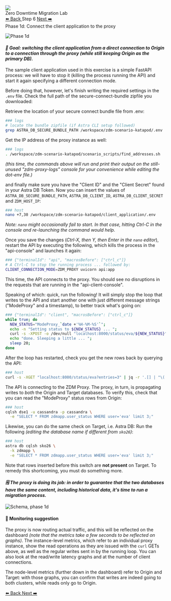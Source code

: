 <!-- TOP -->
<div class="top">
  <img class="scenario-academy-logo" src="https://datastax-academy.github.io/katapod-shared-assets/images/ds-academy-2023.svg" />
  <div class="scenario-title-section">
    <span class="scenario-title">Zero Downtime Migration Lab</span>
  </div>
</div>

<!-- NAVIGATION -->
<div id="navigation-top" class="navigation-top">
 <a title="Back" href='command:katapod.loadPage?[{"step":"step5"}]' 
   class="btn btn-dark navigation-top-left">⬅️ Back
 </a>
<span class="step-count">Step 6</span>
 <a title="Next" href='command:katapod.loadPage?[{"step":"step7"}]' 
    class="btn btn-dark navigation-top-right">Next ➡️
  </a>
</div>

<!-- CONTENT -->

<div class="step-title">Phase 1d: Connect the client application to the proxy</div>

![Phase 1d](images/p1d.png)

#### _🎯 Goal: switching the client application from a direct connection to Origin to a connection through the proxy (while still keeping Origin as the primary DB)._

The sample client application used in this exercise is a simple FastAPI process:
we will have to stop it (killing the process running the API) and start it again
specifying a different connection mode.

Before doing that, however, let's finish writing the required settings in
the `.env` file. Check the full path of the secure-connect-bundle zipfile
you downloaded:

Retrieve the location of your secure connect bundle file from .env:

```bash
### logs
# locate the bundle zipfile (if Astra CLI setup followed)
grep ASTRA_DB_SECURE_BUNDLE_PATH /workspace/zdm-scenario-katapod/.env
```

Get the IP address of the proxy instance as well:

```bash
### logs
. /workspace/zdm-scenario-katapod/scenario_scripts/find_addresses.sh
```

_(this time, the commands above will run and print their output on the still-unused
"zdm-proxy-logs" console for your convenience while editing the dot-env file.)_

and finally make sure you have the "Client ID" and the "Client Secret" found
in your Astra DB Token. Now you can insert the values of `ASTRA_DB_SECURE_BUNDLE_PATH`, `ASTRA_DB_CLIENT_ID`, `ASTRA_DB_CLIENT_SECRET` and `ZDM_HOST_IP`:

```bash
### host
nano +7,30 /workspace/zdm-scenario-katapod/client_application/.env
```

_Note: `nano` might occasionally fail to start. In that case, hitting Ctrl-C in the console and re-launching the command would help._

Once you save the changes (_Ctrl-X, then Y, then Enter in the `nano` editor_),
restart the API by executing the following, which kills the process in the "api-console" and launches it again:

```bash
### {"terminalId": "api", "macrosBefore": ["ctrl_c"]}
# A Ctrl-C to stop the running process ... followed by:
CLIENT_CONNECTION_MODE=ZDM_PROXY uvicorn api:app
```

This time, the API connects to the proxy. You should see no disruptions in the
requests that are running in the "api-client-console".

Speaking of which: quick, run the following!
It will simply stop the loop that writes to the API
and start another one with just different message strings ("ModeProxy" and a timestamp),
to better track what's going on:

```bash
### {"terminalId": "client", "macrosBefore": ["ctrl_c"]}
while true; do
  NEW_STATUS="ModeProxy_`date +'%H-%M-%S'`";
  echo -n "Setting status to ${NEW_STATUS} ... ";
  curl -s -XPOST -o /dev/null "localhost:8000/status/eva/${NEW_STATUS}";
  echo "done. Sleeping a little ... ";
  sleep 20;
done
```

After the loop has restarted, check you get the new rows back by querying the API:

```bash
### host
curl -s -XGET "localhost:8000/status/eva?entries=3" | jq -r '.[] | "\(.when)\t\(.status)"'
```

The API is connecting to the ZDM Proxy. The proxy, in turn, is propagating
writes to _both_ the Origin and Target databases. To verify this,
check that you can read the "ModeProxy" status rows from Origin:

```bash
### host
cqlsh dse1 -u cassandra -p cassandra \
  -e "SELECT * FROM zdmapp.user_status WHERE user='eva' limit 3;"
```

Likewise, you can do the same check on Target, i.e. Astra DB:
Run the following _(editing the database name if different from `sko26`)_:

```bash
### host
astra db cqlsh sko26 \
  -k zdmapp \
  -e "SELECT * FROM zdmapp.user_status WHERE user='eva' limit 3;"
```

Note that rows inserted before this switch are **not present** on Target.
To remedy this shortcoming, you must do something more.

#### _🗒️ The proxy is doing its job: in order to guarantee that the two databases have the same content, including historical data, it's time to run a migration process._

![Schema, phase 1d](images/schema1d_r.png)

#### 🔎 Monitoring suggestion

The proxy is now routing actual traffic, and this will be reflected on the
dashboard _(note that the metrics take a few seconds to be reflected on graphs)_.
The instance-level metrics, which refer to an individual proxy instance,
show the read operations as they are issued with the `curl` GETs above,
as well as the regular writes sent in by the running loop.
You can also look at the read/write latency graphs and at the number of client connections.

The node-level metrics (further down in the dashboard) refer to Origin and Target:
with those graphs, you can confirm that writes are indeed going to both clusters,
while reads only go to Origin.

<!-- NAVIGATION -->
<div id="navigation-bottom" class="navigation-bottom">
 <a title="Back" href='command:katapod.loadPage?[{"step":"step5"}]'
   class="btn btn-dark navigation-bottom-left">⬅️ Back
 </a>
 <a title="Next" href='command:katapod.loadPage?[{"step":"step7"}]'
    class="btn btn-dark navigation-bottom-right">Next ➡️
  </a>
</div>
